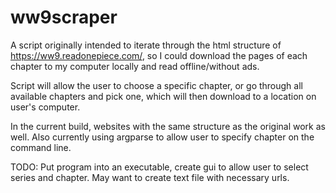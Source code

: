 # ww9scraper
A script originally intended to iterate through the html structure of https://ww9.readonepiece.com/, so I could download the pages of each chapter
to my computer locally and read offline/without ads.

Script will allow the user to choose a specific chapter, or go through all available chapters and pick one, which will then download to a location
on user's computer.

In the current build, websites with the same structure as the original work as well. Also currently using argparse to allow user to specify chapter on the command line.

TODO: Put program into an executable, create gui to allow user to select series and chapter. May want to create text file with necessary urls.
